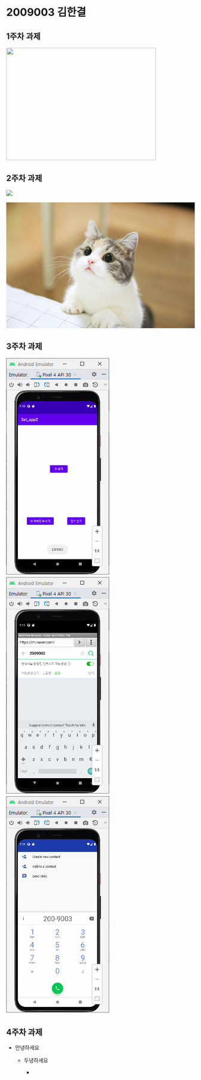 # 2009003 김한결

## 1주차 과제 

   <img width="400" height="300" src="./dog.png"></img>
   
## 2주차 과제

   <img src="./png/2주차.png"></img>
   
   <img width="" height="" src="./png/고양이.jpg"> </img>


## 3주차 과제

<img width="" height="" src="./pic/3주차_메인.png"> </img>
<img width="" height="" src="./pic/3주차_네이버.png"> </img>
<img width="" height="" src="./pic/3주차_전화걸기.png"> </img>

## 4주차 과제
   
   - 안녕하세요 
   
      - 두녕하세요
      
         - 
   
      
